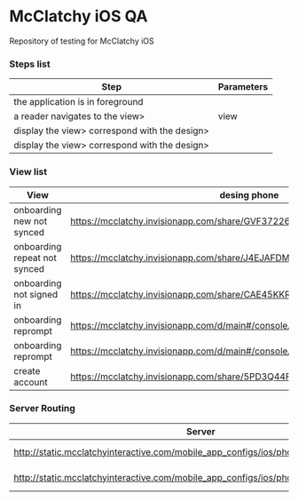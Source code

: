 # McClatchy iOS QA

Repository of testing for McClatchy iOS 

### Steps list

| Step | Parameters |
| --- |--- |
| the application is in foreground |
| a reader navigates to the view> |view|
| display the view>  correspond with the design> |
| display the view>  correspond with the design> |

### View list

| View | desing phone| desing tablet|
| ---  |  ---  | ---  |
|onboarding new not synced|https://mcclatchy.invisionapp.com/share/GVF37226Y||
|onboarding repeat not synced|https://mcclatchy.invisionapp.com/share/J4EJAFDMP||
|onboarding not signed in|https://mcclatchy.invisionapp.com/share/CAE45KKRV||
|onboarding reprompt|https://mcclatchy.invisionapp.com/d/main#/console/10899958/260106779/preview||
|onboarding reprompt|https://mcclatchy.invisionapp.com/d/main#/console/10899958/260106779/preview||
|create account|https://mcclatchy.invisionapp.com/share/5PD3Q44FD |https://mcclatchy.invisionapp.com/share/XPD4GMA7E |

### Server Routing
| Server  | Project|
| ---  |---  |
| http://static.mcclatchyinteractive.com/mobile_app_configs/ios/phoenix/ | mcclatchy-ios-qa/src/test/resources/api/phoenix |
| http://static.mcclatchyinteractive.com/mobile_app_configs/ios/phoenix/testSection/peter/ | mcclatchy-ios-qa/src/test/resources/api/config |